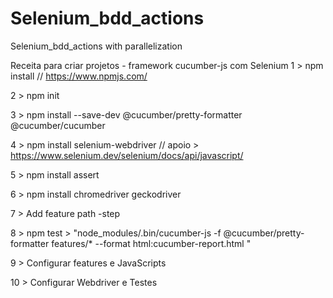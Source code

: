 # Selenium_bdd_actions
Selenium_bdd_actions with parallelization


Receita para criar projetos - framework cucumber-js com Selenium
1 > npm install // https://www.npmjs.com/

2 > npm init

3 > npm install --save-dev @cucumber/pretty-formatter @cucumber/cucumber

4 > npm install selenium-webdriver  // apoio > https://www.selenium.dev/selenium/docs/api/javascript/

5 > npm install assert

6 > npm install chromedriver geckodriver

7 > Add feature path 
    -step  
    
8 > npm test > "node_modules/.bin/cucumber-js -f @cucumber/pretty-formatter features/* --format html:cucumber-report.html "

9 > Configurar features e JavaScripts

10 > Configurar Webdriver e Testes
